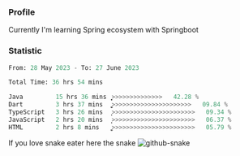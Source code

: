 ### Profile 

Currently I'm learning Spring ecosystem with Springboot

### Statistic
<!--START_SECTION:waka-->

```python
From: 28 May 2023 - To: 27 June 2023

Total Time: 36 hrs 54 mins

Java         15 hrs 36 mins  ͎͎͎͎͎͎͎͎͎͎̦>>>>>>>>>>>>>>   42.28 %
Dart         3 hrs 37 mins   ͎͎͚>>>>>>>>>>>>>>>>>>>>>>   09.84 %
TypeScript   3 hrs 26 mins   ͎͎>>>>>>>>>>>>>>>>>>>>>>>   09.34 %
JavaScript   2 hrs 20 mins   ͎̝>>>>>>>>>>>>>>>>>>>>>>>   06.37 %
HTML         2 hrs 8 mins    ͎͚>>>>>>>>>>>>>>>>>>>>>>>   05.79 %
```

<!--END_SECTION:waka-->

If you love snake eater here the snake 
<picture>
  <source media="(prefers-color-scheme: dark)" srcset="https://github.com/pradana4648/pradana4648/blob/c0566a83ca6ea5f2e46bab00e717c4c82b4b5c4c/github-contribution-grid-snake-dark.svg" />
  <source media="(prefers-color-scheme: light)" srcset="https://github.com/pradana4648/pradana4648/blob/c0566a83ca6ea5f2e46bab00e717c4c82b4b5c4c/github-contribution-grid-snake.svg" />
  <img alt="github-snake" src="https://github.com/pradana4648/pradana4648/blob/c0566a83ca6ea5f2e46bab00e717c4c82b4b5c4c/github-contribution-grid-snake.svg" />
</picture>

